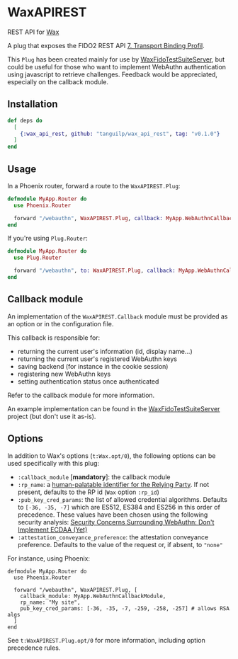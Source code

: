 # WaxAPIREST

REST API for [Wax](https://github.com/tanguilp/wax)

A plug that exposes the FIDO2 REST API
[7. Transport Binding Profil](https://fidoalliance.org/specs/fido-v2.0-rd-20180702/fido-server-v2.0-rd-20180702.html#transport-binding-profile).

This `Plug` has been created mainly for use by
[WaxFidoTestSuiteServer](https://github.com/tanguilp/wax_fido_test_suite_server), but
could be useful for those who want to implement WebAuthn authentication using
javascript to retrieve challenges. Feedback would be appreciated, especially on the
callback module.

## Installation

```elixir
def deps do
  [
    {:wax_api_rest, github: "tanguilp/wax_api_rest", tag: "v0.1.0"}
  ]
end
```

## Usage

In a Phoenix router, forward a route to the `WaxAPIREST.Plug`:

```elixir
defmodule MyApp.Router do
  use Phoenix.Router

  forward "/webauthn", WaxAPIREST.Plug, callback: MyApp.WebAuthnCallbackModule
end
```

If you're using `Plug.Router`:

```elixir
defmodule MyApp.Router do
  use Plug.Router

  forward "/webauthn", to: WaxAPIREST.Plug, callback: MyApp.WebAuthnCallbackModule
end
```

## Callback module

An implementation of the `WaxAPIREST.Callback` module must be provided as an option or
in the configuration file.

This callback is responsible for:
- returning the current user's information (id, display name...)
- returning the current user's registered WebAuthn keys
- saving backend (for instance in the cookie session)
- registering new WebAuthn keys
- setting authentication status once authenticated

Refer to the callback module for more information.

An example implementation can be found in the
[WaxFidoTestSuiteServer](https://github.com/tanguilp/wax_fido_test_suite_server/blob/master/lib/wax_fido_test_suite_server/user_key_callback_impl.ex)
project (but don't use it as-is).

## Options

In addition to Wax's options (`t:Wax.opt/0`), the following options can be used
specifically with this plug:
- `:callback_module` [**mandatory**]: the callback module
- `:rp_name`: a [human-palatable identifier for the Relying Party](https://www.w3.org/TR/webauthn/#dictdef-publickeycredentialentity).
If not present, defaults to the RP id (`Wax` option `:rp_id`)
- `:pub_key_cred_params`: the list of allowed credential algorithms. Defaults to
`[-36, -35, -7]` which are ES512, ES384 and ES256 in this order of precedence. These
values have been chosen using the following security analysis:
[Security Concerns Surrounding WebAuthn: Don't Implement ECDAA (Yet)](https://paragonie.com/blog/2018/08/security-concerns-surrounding-webauthn-don-t-implement-ecdaa-yet)
- `:attestation_conveyance_preference`: the attestation conveyance preference. Defaults to
the value of the request or, if absent, to `"none"`

For instance, using Phoenix:

    defmodule MyApp.Router do
      use Phoenix.Router

      forward "/webauthn", WaxAPIREST.Plug, [
        callback_module: MyApp.WebAuthnCallbackModule,
        rp_name: "My site",
        pub_key_cred_params: [-36, -35, -7, -259, -258, -257] # allows RSA algs
      ]
    end

See `t:WaxAPIREST.Plug.opt/0` for more information, including option precedence rules.
